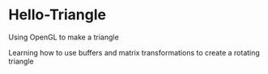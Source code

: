 # Hello-Triangle
Using OpenGL to make a triangle

Learning how to use buffers and matrix transformations to create a rotating triangle
